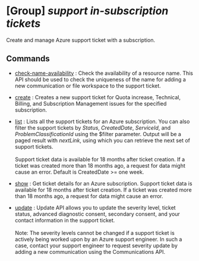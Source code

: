 # [Group] _support in-subscription tickets_

Create and manage Azure support ticket with a subscription.

## Commands

- [check-name-availability](/Commands/support/in-subscription/tickets/_check-name-availability.md)
: Check the availability of a resource name. This API should be used to check the uniqueness of the name for adding a new communication or file workspace to the support ticket.

- [create](/Commands/support/in-subscription/tickets/_create.md)
: Creates a new support ticket for Quota increase, Technical, Billing, and Subscription Management issues for the specified subscription.

- [list](/Commands/support/in-subscription/tickets/_list.md)
: Lists all the support tickets for an Azure subscription. You can also filter the support tickets by _Status_, _CreatedDate_, _ServiceId_, and _ProblemClassificationId_ using the $filter parameter. Output will be a paged result with _nextLink_, using which you can retrieve the next set of support tickets. <br/><br/>Support ticket data is available for 18 months after ticket creation. If a ticket was created more than 18 months ago, a request for data might cause an error. Default is CreatedDate >= one week.

- [show](/Commands/support/in-subscription/tickets/_show.md)
: Get ticket details for an Azure subscription. Support ticket data is available for 18 months after ticket creation. If a ticket was created more than 18 months ago, a request for data might cause an error.

- [update](/Commands/support/in-subscription/tickets/_update.md)
: Update API allows you to update the severity level, ticket status, advanced diagnostic consent, secondary consent, and your contact information in the support ticket.<br/><br/>Note: The severity levels cannot be changed if a support ticket is actively being worked upon by an Azure support engineer. In such a case, contact your support engineer to request severity update by adding a new communication using the Communications API.
